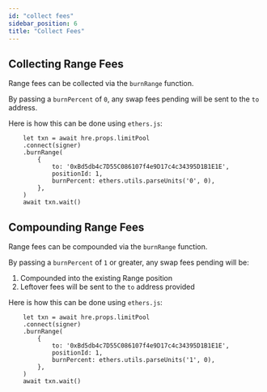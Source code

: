 ```yaml
---
id: "collect fees"
sidebar_position: 6
title: "Collect Fees"
---
```


## Collecting Range Fees

Range fees can be collected via the `burnRange` function.

By passing a `burnPercent` of `0`, any swap fees pending will be sent to the `to` address.

Here is how this can be done using `ethers.js`:
```
    let txn = await hre.props.limitPool
    .connect(signer)
    .burnRange(
        {
            to: '0xBd5db4c7D55C086107f4e9D17c4c34395D1B1E1E',
            positionId: 1,
            burnPercent: ethers.utils.parseUnits('0', 0),
        },
    )
    await txn.wait()
```

## Compounding Range Fees

Range fees can be compounded via the `burnRange` function.

By passing a `burnPercent` of `1` or greater, any swap fees pending will be:

1) Compounded into the existing Range position
2) Leftover fees will be sent to the `to` address provided

Here is how this can be done using `ethers.js`:
```
    let txn = await hre.props.limitPool
    .connect(signer)
    .burnRange(
        {
            to: '0xBd5db4c7D55C086107f4e9D17c4c34395D1B1E1E',
            positionId: 1,
            burnPercent: ethers.utils.parseUnits('1', 0),
        },
    )
    await txn.wait()
```

